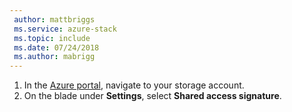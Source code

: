 ```yaml
---
 author: mattbriggs
 ms.service: azure-stack
 ms.topic: include
 ms.date: 07/24/2018
 ms.author: mabrigg
---
```


1. In the [Azure portal](https://portal.azure.com/), navigate to your storage account.
1. On the blade under **Settings**, select **Shared access signature**.